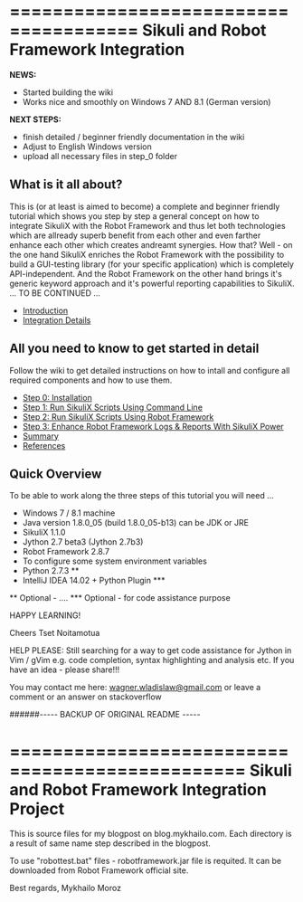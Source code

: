 ======================================
Sikuli and Robot Framework Integration
======================================

**NEWS:**

- Started building the wiki
- Works nice and smoothly on Windows 7 AND 8.1 (German version)

**NEXT STEPS:**

- finish detailed / beginner friendly documentation in the wiki
- Adjust to English Windows version
- upload all necessary files in step_0 folder



## What is it all about?

This is (or at least is aimed to become) a complete and beginner friendly tutorial which shows you step by step a general concept on how to integrate SikuliX with the Robot Framework and thus let both technologies which are allready superb  benefit from each other and even farther enhance each other which creates andreamt synergies. How that? Well - on the one hand SikuliX enriches the Robot Framework with the possibility to build a GUI-testing library (for your specific application) which is completely API-independent. And the Robot Framework on the other hand brings it's generic keyword approach and it's powerful reporting capabilities to SikuliX. ... TO BE CONTINUED ...

- [Introduction](https://github.com/Tset-Noitamotua/Sikuli-and-Robot-Framework-Integration/wiki/Introduction)
- [Integration Details](https://github.com/Tset-Noitamotua/Sikuli-and-Robot-Framework-Integration/wiki/Integration-Details)



## All you need to know to get started in detail

Follow the wiki to get detailed instructions on how to intall and configure all required components and how to use them.

- [Step 0: Installation](https://github.com/Tset-Noitamotua/Sikuli-and-Robot-Framework-Integration/wiki/Step-0:-Installation)
- [Step 1: Run SikuliX Scripts Using Command Line](https://github.com/Tset-Noitamotua/Sikuli-and-Robot-Framework-Integration/wiki/Step-1:-Run-Sikulix-Scripts-From-Command-Line)
- [Step 2: Run SikuliX Scripts Using Robot Framework ](https://github.com/Tset-Noitamotua/Sikuli-and-Robot-Framework-Integration/wiki/Step-2:-Run-Sikulix-Scripts-From-Robot-Framework)
- [Step 3: Enhance Robot Framework Logs & Reports With SikuliX Power](https://github.com/Tset-Noitamotua/Sikuli-and-Robot-Framework-Integration/wiki/Step-3:-Enhance-Robot-Framework-Reports-With-Sikulix-Screenshots)
- [Summary](https://github.com/Tset-Noitamotua/Sikuli-and-Robot-Framework-Integration/wiki/Summary)
- [References](https://github.com/Tset-Noitamotua/Sikuli-and-Robot-Framework-Integration/wiki/References)



## Quick Overview

To be able to work along the three steps of this tutorial you will need ...

- Windows 7 / 8.1 machine
- Java version 1.8.0_05 (build 1.8.0_05-b13) can be JDK or JRE
- SikuliX 1.1.0
- Jython 2.7 beta3 (Jython 2.7b3)
- Robot Framework 2.8.7
- To configure some system environment variables
- Python 2.7.3 **
- IntelliJ IDEA 14.02 + Python Plugin ***

** Optional - ....
*** Optional - for code assistance purpose

HAPPY LEARNING!

Cheers
Tset Noitamotua

HELP PLEASE: Still searching for a way to get code assistance for Jython in Vim / gVim e.g. code completion, syntax highlighting and analysis etc. If you have an idea - please share!!!

You may contact me here: wagner.wladislaw@gmail.com or leave a comment or an answer on stackoverflow


######----- BACKUP OF ORIGINAL README -----

================================================
Sikuli and Robot Framework Integration Project
================================================

This is source files for my blogpost on blog.mykhailo.com.
Each directory is a result of same name step described in the blogpost.

To use "robottest.bat" files - robotframework.jar file is requited.
It can be downloaded from Robot Framework official site.

Best regards,
Mykhailo Moroz
